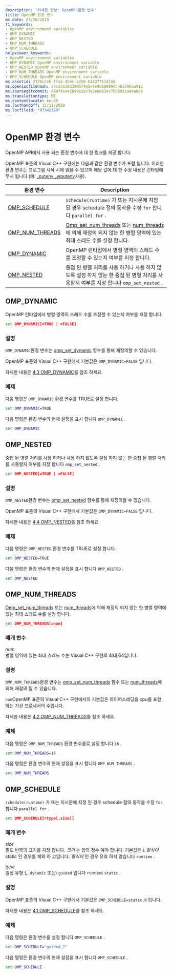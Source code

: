 ```yaml
---
description: '자세한 정보: OpenMP 환경 변수'
title: OpenMP 환경 변수
ms.date: 03/20/2019
f1_keywords:
- OpenMP environment variables
- OMP_DYNAMIC
- OMP_NESTED
- OMP_NUM_THREADS
- OMP_SCHEDULE
helpviewer_keywords:
- OpenMP environment variables
- OMP_DYNAMIC OpenMP environment variable
- OMP_NESTED OpenMP environment variable
- OMP_NUM_THREADS OpenMP environment variable
- OMP_SCHEDULE OpenMP environment variable
ms.assetid: 2178ce2b-ffa1-45ec-a455-64437711d15d
ms.openlocfilehash: 58ca563033906f4e5e7e9d59089dc463396aa91c
ms.sourcegitcommit: d6af41e42699628c3e2e6063ec7b03931a49a098
ms.translationtype: MT
ms.contentlocale: ko-KR
ms.lasthandoff: 12/11/2020
ms.locfileid: "97342389"
---
```

# <a name="openmp-environment-variables"></a>OpenMP 환경 변수

OpenMP API에서 사용 되는 환경 변수에 대 한 링크를 제공 합니다.

OpenMP 표준의 Visual C++ 구현에는 다음과 같은 환경 변수가 포함 됩니다. 이러한 환경 변수는 프로그램 시작 시에 읽을 수 있으며 해당 값에 대 한 수정 내용은 런타임에 무시 됩니다 (예: [_putenv _wputenv](../../../c-runtime-library/reference/putenv-wputenv.md)사용).

|환경 변수|Description|
|--------------------|-----------|
|[OMP_SCHEDULE](#omp-schedule)|[](openmp-clauses.md#schedule) `schedule(runtime)` 가 또는 지시문에 지정 된 경우 schedule 절의 동작을 수정 `for` 합니다 `parallel for` .|
|[OMP_NUM_THREADS](#omp-num-threads)|[Omp_set_num_threads](openmp-functions.md#omp-set-num-threads) 또는 [num_threads](openmp-clauses.md#num-threads)에 의해 재정의 되지 않는 한 병렬 영역에 있는 최대 스레드 수를 설정 합니다.|
|[OMP_DYNAMIC](#omp-dynamic)|OpenMP 런타임에서 병렬 영역의 스레드 수를 조정할 수 있는지 여부를 지정 합니다.|
|[OMP_NESTED](#omp-nested)|중첩 된 병렬 처리를 사용 하거나 사용 하지 않도록 설정 하지 않는 한 중첩 된 병렬 처리를 사용할지 여부를 지정 합니다 `omp_set_nested` .|

## <a name="omp_dynamic"></a><a name="omp-dynamic"></a> OMP_DYNAMIC

OpenMP 런타임에서 병렬 영역의 스레드 수를 조정할 수 있는지 여부를 지정 합니다.

```cmd
set OMP_DYNAMIC[=TRUE | =FALSE]
```

### <a name="remarks"></a>설명

`OMP_DYNAMIC`환경 변수는 [omp_set_dynamic](openmp-functions.md#omp-set-dynamic) 함수를 통해 재정의할 수 있습니다.

OpenMP 표준의 Visual C++ 구현에서 기본값은 `OMP_DYNAMIC=FALSE` 입니다.

자세한 내용은 [4.3 OMP_DYNAMIC](../4-environment-variables.md#43-omp_dynamic)를 참조 하세요.

### <a name="example"></a>예제

다음 명령은 `OMP_DYNAMIC` 환경 변수를 TRUE로 설정 합니다.

```cmd
set OMP_DYNAMIC=TRUE
```

다음 명령은 환경 변수의 현재 설정을 표시 합니다 `OMP_DYNAMIC` .

```cmd
set OMP_DYNAMIC
```

## <a name="omp_nested"></a><a name="omp-nested"></a> OMP_NESTED

중첩 된 병렬 처리를 사용 하거나 사용 하지 않도록 설정 하지 않는 한 중첩 된 병렬 처리를 사용할지 여부를 지정 합니다 `omp_set_nested` .

```cmd
set OMP_NESTED[=TRUE | =FALSE]
```

### <a name="remarks"></a>설명

`OMP_NESTED`환경 변수는 [omp_set_nested](openmp-functions.md#omp-set-nested) 함수를 통해 재정의할 수 있습니다.

OpenMP 표준의 Visual C++ 구현에서 기본값은 `OMP_DYNAMIC=FALSE` 입니다.

자세한 내용은 [4.4 OMP_NESTED](../4-environment-variables.md#44-omp_nested)를 참조 하세요.

### <a name="example"></a>예제

다음 명령은 `OMP_NESTED` 환경 변수를 TRUE로 설정 합니다.

```cmd
set OMP_NESTED=TRUE
```

다음 명령은 환경 변수의 현재 설정을 표시 합니다 `OMP_NESTED` .

```cmd
set OMP_NESTED
```

## <a name="omp_num_threads"></a><a name="omp-num-threads"></a> OMP_NUM_THREADS

[Omp_set_num_threads](openmp-functions.md#omp-set-num-threads) 또는 [num_threads](openmp-clauses.md#num-threads)에 의해 재정의 되지 않는 한 병렬 영역에 있는 최대 스레드 수를 설정 합니다.

```cmd
set OMP_NUM_THREADS[=num]
```

### <a name="parameters"></a>매개 변수

*num*<br/>
병렬 영역에 있는 최대 스레드 수는 Visual C++ 구현의 최대 64입니다.

### <a name="remarks"></a>설명

`OMP_NUM_THREADS`환경 변수는 [omp_set_num_threads](openmp-functions.md#omp-set-num-threads) 함수 또는 [num_threads](openmp-clauses.md#num-threads)에 의해 재정의 될 수 있습니다.

`num`OpenMP 표준의 Visual C++ 구현에서의 기본값은 하이퍼스레딩을 cpu를 포함 하는 가상 프로세서의 수입니다.

자세한 내용은 [4.2 OMP_NUM_THREADS](../4-environment-variables.md#42-omp_num_threads)를 참조 하세요.

### <a name="example"></a>예제

다음 명령은 `OMP_NUM_THREADS` 환경 변수를로 설정 합니다 `16` .

```cmd
set OMP_NUM_THREADS=16
```

다음 명령은 환경 변수의 현재 설정을 표시 합니다 `OMP_NUM_THREADS` .

```cmd
set OMP_NUM_THREADS
```

## <a name="omp_schedule"></a><a name="omp-schedule"></a> OMP_SCHEDULE

[](openmp-clauses.md#schedule) `schedule(runtime)` 가 또는 지시문에 지정 된 경우 schedule 절의 동작을 수정 `for` 합니다 `parallel for` .

```cmd
set OMP_SCHEDULE[=type[,size]]
```

### <a name="parameters"></a>매개 변수

*size*<br/>
필드 반복의 크기를 지정 합니다. *크기* 는 양의 정수 여야 합니다. 기본값은 `1` *형식이* static 인 경우를 제외 하 고입니다. *형식이* 인 경우 유효 하지 않습니다 `runtime` .

*type*<br/>
일정 유형 (,, `dynamic` 또는) `guided` 입니다 `runtime` `static` .

### <a name="remarks"></a>설명

OpenMP 표준의 Visual C++ 구현에서 기본값은 `OMP_SCHEDULE=static,0` 입니다.

자세한 내용은 [4.1 OMP_SCHEDULE](../4-environment-variables.md#41-omp_schedule)를 참조 하세요.

### <a name="example"></a>예제

다음 명령은 환경 변수를 설정 합니다 `OMP_SCHEDULE` .

```cmd
set OMP_SCHEDULE="guided,2"
```

다음 명령은 환경 변수의 현재 설정을 표시 합니다 `OMP_SCHEDULE` .

```cmd
set OMP_SCHEDULE
```
